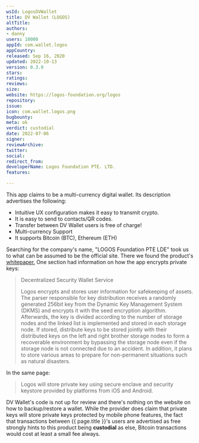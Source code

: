 ```yaml
---
wsId: LogosDVWallet
title: DV Wallet (LOGOS)
altTitle: 
authors:
- danny
users: 10000
appId: com.wallet.logos
appCountry: 
released: Sep 16, 2020
updated: 2022-10-13
version: 0.3.9
stars: 
ratings: 
reviews: 
size: 
website: https://logos-foundation.org/logos
repository: 
issue: 
icon: com.wallet.logos.png
bugbounty: 
meta: ok
verdict: custodial
date: 2022-07-06
signer: 
reviewArchive: 
twitter: 
social: 
redirect_from: 
developerName: Logos Foundation PTE. LTD.
features: 

---
```


This app claims to be a multi-currency digital wallet. Its description advertises the following:

>
 - Intuitive UX configuration makes it easy to transmit crypto.
 - It is easy to send to contacts/QR codes.
 - Transfer between DV Wallet users is free of charge!
 - Multi-currency Support
 - It supports Bitcoin (BTC), Ethereum (ETH)
 
 
Searching for the company's name, "LOGOS Foundation PTE LDE" took us to what can be assumed to be the official site. There we found the product's [whitepaper.](https://logos-foundation.org/logos-en.pdf) One section had information on how the app encrypts private keys:

> Decentralized Security Wallet Service
>
>  Logos encrypts and stores user information for safekeeping of assets. The parser responsible for key distribution receives a randomly generated 256bit key from the Dynamic Key Management System (DKMS) and encrypts it with the seed encryption algorithm. Afterwards, the key is divided according to the number of storage nodes and the linked list is implemented and stored in each storage node. If stored, distribute keys to be stored jointly with their distributed keys on the left and right brother storage nodes to form a recoverable environment by bypassing the storage node even if the storage node is not connected due to an accident. In addition, it plans to store various areas to prepare for non-permanent situations such as natural disasters. 

In the same page:

> Logos will store private key using secure enclave and security
keystore provided by platforms from iOS and Android.

DV Wallet's code is not up for review and there's nothing on the website on how to backup/restore a wallet. While the provider does claim that private keys will store private keys protected by mobile phone features, the fact that transactions between {{ page.title }}'s users are advertised as free strongly hints to this product being **custodial** as else, Bitcoin transactions would cost at least a small fee always.